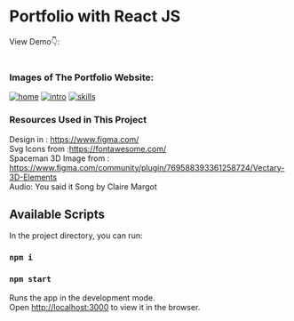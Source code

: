 # Portfolio with React JS

View Demo👇: <br />
<br />

### Images of The Portfolio Website:

[![home](https://www.linkpicture.com/q/home_5.png)](https://www.linkpicture.com/view.php?img=LPic620cc2b1061191090257098)
[![intro](https://www.linkpicture.com/q/intro.png)](https://www.linkpicture.com/view.php?img=LPic620cc2e6b9725989198789)
[![skills](https://www.linkpicture.com/q/sk-ills.png)](https://www.linkpicture.com/view.php?img=LPic620cc30a440441430533406)

### Resources Used in This Project

Design in : https://www.figma.com/ <br />
Svg Icons from :https://fontawesome.com/ <br />
Spaceman 3D Image from : https://www.figma.com/community/plugin/769588393361258724/Vectary-3D-Elements <br />
Audio: You said it Song by Claire Margot <br />

## Available Scripts

In the project directory, you can run:

### `npm i`

### `npm start`

Runs the app in the development mode.\
Open [http://localhost:3000](http://localhost:3000) to view it in the browser.

